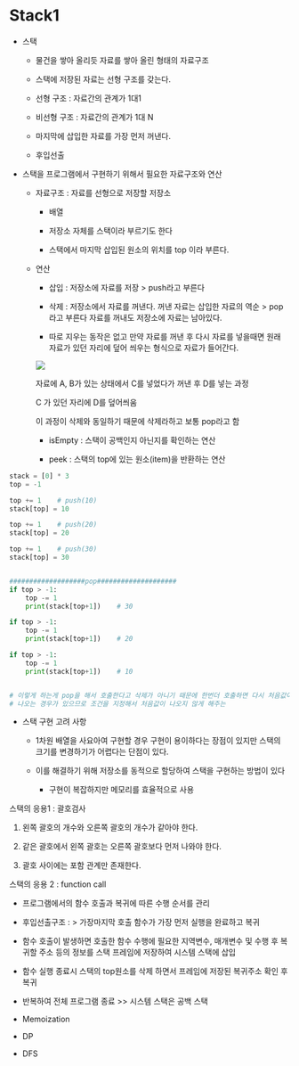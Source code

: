 # Stack1

- 스택
  
  - 물건을 쌓아 올리듯 자료를 쌓아 올린 형태의 자료구조
  
  - 스택에 저장된 자료는 선형 구조를 갖는다.
  
  - 선형 구조 : 자료간의 관계가 1대1
  
  - 비선형 구조 : 자료간의 관계가 1대 N
  
  - 마지막에 삽입한 자료를 가장 먼저 꺼낸다.
  
  - 후입선출

- 스택을 프로그램에서 구현하기 위해서 필요한 자료구조와 연산
  
  - 자료구조 : 자료를 선형으로 저장할 저장소
    
    - 배열
    
    - 저장소 자체를 스택이라 부르기도 한다
    
    - 스택에서 마지막 삽입된 원소의 위치를 top 이라 부른다.
  
  - 연산
    
    - 삽입 : 저장소에 자료를 저장 > push라고 부른다
    
    - 삭제 : 저장소에서 자료를 꺼낸다. 꺼낸 자료는 삽입한 자료의 역순 > pop라고 부른다 자료를 꺼내도 저장소에 자료는 남아있다.
    
    - 따로 지우는 동작은 없고 만약 자료를 꺼낸 후 다시 자료를 넣을때면 원래 자료가 있던 자리에 덮어 씌우는 형식으로 자료가 들어간다.
    
    ![](C:\Users\SSAFY\AppData\Roaming\marktext\images\2023-02-13-11-26-48-image.png)
    
    자료에 A, B가 있는 상태에서 C를 넣었다가 꺼낸 후 D를 넣는 과정
    
    C 가 있던 자리에 D를 덮어씌움
    
    이 과정이 삭제와 동일하기 때문에 삭제라하고 보통 pop라고 함
    
    - isEmpty : 스택이 공백인지 아닌지를 확인하는 연산
    
    - peek : 스택의 top에 있는 원소(item)을 반환하는 연산

```python
stack = [0] * 3
top = -1

top += 1    # push(10)
stack[top] = 10

top += 1    # push(20)
stack[top] = 20

top += 1    # push(30)
stack[top] = 30


###################pop####################
if top > -1:
    top -= 1
    print(stack[top+1])    # 30

if top > -1:
    top -= 1
    print(stack[top+1])    # 20

if top > -1:
    top -= 1
    print(stack[top+1])    # 10


# 이렇게 하는게 pop을 해서 호출한다고 삭제가 아니기 때문에 한번더 호출하면 다시 처음값이
# 나오는 경우가 있으므로 조건을 지정해서 처음값이 나오지 않게 해주는 
```

- 스택 구현 고려 사항
  
  - 1차원 배열을 사요아여 구현할 경우 구현이 용이하다는 장점이 있지만 스택의 크기를 변경하기가 어렵다는 단점이 있다.
  
  - 이를 해결하기 위해 저장소를 동적으로 할당하여 스택을 구현하는 방법이 있다
    
    - 구현이 복잡하지만 메모리를 효율적으로 사용

스택의 응용1 : 괄호검사

1. 왼쪽 괄호의 개수와 오른쪽 괄호의 개수가 같아야 한다.

2. 같은 괄호에서 왼쪽 괄호는 오른쪽 괄호보다 먼저 나와야 한다.

3. 괄호 사이에는 포함 관계만 존재한다.

스택의 응용 2 : function call

- 프로그램에서의 함수 호출과 복귀에 따른 수행 순서를 관리

- 후입선출구조 : > 가장마지막 호출 함수가 가장 먼저 실행을 완료하고 복귀

- 함수 호출이 발생하면 호출한 함수 수행에 필요한 지역변수, 매개변수 및 수행 후 복귀할 주소 등의 정보를 스택 프레임에 저장하여 시스템 스택에 삽입

- 함수 실행 종료시 스택의 top원소를 삭제 하면서 프레임에 저장된 복귀주소 확인 후 복귀

- 반복하여 전체 프로그램 종료 >> 시스템 스택은 공백 스택

- Memoization

- DP

- DFS


